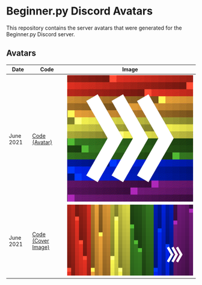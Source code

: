# Beginner.py Discord Avatars

This repository contains the server avatars that were generated for the Beginner.py Discord server.

## Avatars

| Date | Code | Image |
|---|---|---|
| June 2021 | [Code (Avatar)](code/june_2021.py) | ![Pride 2021](images/2021-06-05-011024.gif) | 
| June 2021 | [Code (Cover Image)](code/june_2021_cover.py) | ![Pride 2021 Cover](images/2021-06-13-175653-cover.png) | 
